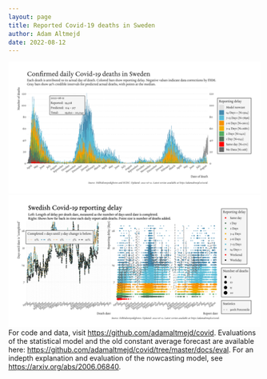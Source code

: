 ```yaml
---
layout: page
title: Reported Covid-19 deaths in Sweden
author: Adam Altmejd
date: 2022-08-12
---
```


![Graph of Swedish Covid-19 deaths with reporting delay.](deaths_lag_sweden_2022-08-12.png "Swedish Covid-19 deaths.")
![Graph of Swedish Covid-19 reporting delay in daily deaths.](lag_trend_sweden_2022-08-12.png "Trend in Swedish Covid-19 mortality reporting delay.")
For code and data, visit <https://github.com/adamaltmejd/covid>.
Evaluations of the statistical model and the old constant average forecast are available here: <https://github.com/adamaltmejd/covid/tree/master/docs/eval>.
For an indepth explanation and evaluation of the nowcasting model, see <https://arxiv.org/abs/2006.06840>.
